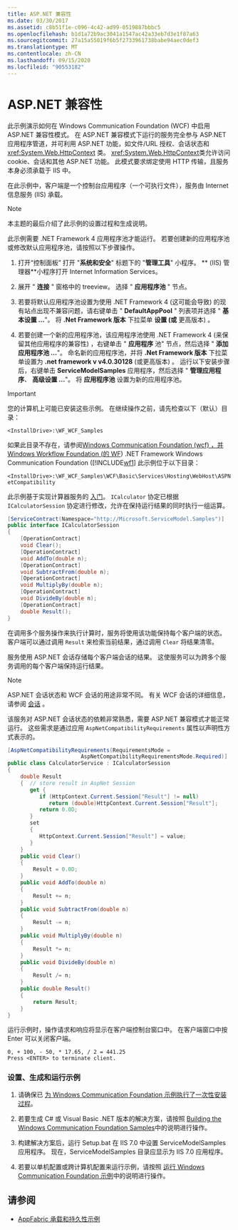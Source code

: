 ```yaml
---
title: ASP.NET 兼容性
ms.date: 03/30/2017
ms.assetid: c8b51f1e-c096-4c42-ad99-0519887bbbc5
ms.openlocfilehash: b1d1a72b9ac3041a1547ac42a33eb7d3e1f87a63
ms.sourcegitcommit: 27a15a55019f6b5f2733961738babe94aec0def3
ms.translationtype: MT
ms.contentlocale: zh-CN
ms.lasthandoff: 09/15/2020
ms.locfileid: "90553182"
---
```

# <a name="aspnet-compatibility"></a>ASP.NET 兼容性

此示例演示如何在 Windows Communication Foundation (WCF) 中启用 ASP.NET 兼容性模式。 在 ASP.NET 兼容模式下运行的服务完全参与 ASP.NET 应用程序管道，并可利用 ASP.NET 功能，如文件/URL 授权、会话状态和 <xref:System.Web.HttpContext> 类。 <xref:System.Web.HttpContext>类允许访问 cookie、会话和其他 ASP.NET 功能。 此模式要求绑定使用 HTTP 传输，且服务本身必须承载于 IIS 中。

在此示例中，客户端是一个控制台应用程序（一个可执行文件），服务由 Internet 信息服务 (IIS) 承载。

> [!NOTE]
> 本主题的最后介绍了此示例的设置过程和生成说明。

此示例需要 .NET Framework 4 应用程序池才能运行。 若要创建新的应用程序池或修改默认应用程序池，请按照以下步骤操作。

1. 打开“控制面板”  打开 "**系统和安全**" 标题下的 "**管理工具**" 小程序。 ** (IIS) 管理器**小程序打开 Internet Information Services。

2. 展开 " **连接** " 窗格中的 treeview。 选择 " **应用程序池** " 节点。

3. 若要将默认应用程序池设置为使用 .NET Framework 4 (这可能会导致) 的现有站点出现不兼容问题，请右键单击 " **DefaultAppPool** " 列表项并选择 " **基本设置 ...**"。 将 **.Net Framework 版本** 下拉菜单 **设置 (或** 更高版本) 。

4. 若要创建一个新的应用程序池，该应用程序池使用 .NET Framework 4 (来保留其他应用程序的兼容性) ，右键单击 " **应用程序** 池" 节点，然后选择 " **添加应用程序池 ...**"。 命名新的应用程序池，并将 **.Net Framework 版本** 下拉菜单设置为 **.net framework v v4.0.30128** (或更高版本) 。 运行以下安装步骤后，右键单击 **ServiceModelSamples** 应用程序，然后选择 " **管理应用程序**、 **高级设置 ...**"。 将 **应用程序池** 设置为新的应用程序池。

> [!IMPORTANT]
> 您的计算机上可能已安装这些示例。 在继续操作之前，请先检查以下（默认）目录：
>
> `<InstallDrive>:\WF_WCF_Samples`
>
> 如果此目录不存在，请参阅[Windows Communication Foundation (wcf) ，并 Windows Workflow Foundation (的 WF](https://www.microsoft.com/download/details.aspx?id=21459)) .NET Framework Windows Communication Foundation ([!INCLUDE[wf1](../../../../includes/wf1-md.md)] 此示例位于以下目录：
>
> `<InstallDrive>:\WF_WCF_Samples\WCF\Basic\Services\Hosting\WebHost\ASPNetCompatibility`

此示例基于实现计算器服务的 [入门](getting-started-sample.md)。 `ICalculator` 协定已根据 `ICalculatorSession` 协定进行修改，允许在保持运行结果的同时执行一组运算。

```csharp
[ServiceContract(Namespace="http://Microsoft.ServiceModel.Samples")]
public interface ICalculatorSession
{
    [OperationContract]
    void Clear();
    [OperationContract]
    void AddTo(double n);
    [OperationContract]
    void SubtractFrom(double n);
    [OperationContract]
    void MultiplyBy(double n);
    [OperationContract]
    void DivideBy(double n);
    [OperationContract]
    double Result();
}
```

在调用多个服务操作来执行计算时，服务将使用该功能保持每个客户端的状态。 客户端可以通过调用 `Result` 来检索当前结果，通过调用 `Clear` 将结果清零。

服务使用 ASP.NET 会话存储每个客户端会话的结果。 这使服务可以为跨多个服务调用的每个客户端保持运行结果。

> [!NOTE]
> ASP.NET 会话状态和 WCF 会话的用途非常不同。 有关 WCF 会话的详细信息，请参阅 [会话](session.md) 。

该服务对 ASP.NET 会话状态的依赖非常熟悉，需要 ASP.NET 兼容模式才能正常运行。 这些需求是通过应用 `AspNetCompatibilityRequirements` 属性以声明性方式表示的。

```csharp
[AspNetCompatibilityRequirements(RequirementsMode =
                       AspNetCompatibilityRequirementsMode.Required)]
public class CalculatorService : ICalculatorSession
{
    double Result
    {  // store result in AspNet Session
       get {
          if (HttpContext.Current.Session["Result"] != null)
             return (double)HttpContext.Current.Session["Result"];
          return 0.0D;
       }
       set
       {
          HttpContext.Current.Session["Result"] = value;
       }
    }
    public void Clear()
    {
        Result = 0.0D;
    }
    public void AddTo(double n)
    {
        Result += n;
    }
    public void SubtractFrom(double n)
    {
        Result -= n;
    }
    public void MultiplyBy(double n)
    {
        Result *= n;
    }
    public void DivideBy(double n)
    {
        Result /= n;
    }
    public double Result()
    {
        return Result;
    }
}
```

运行示例时，操作请求和响应将显示在客户端控制台窗口中。 在客户端窗口中按 Enter 可以关闭客户端。

```console
0, + 100, - 50, * 17.65, / 2 = 441.25
Press <ENTER> to terminate client.
```

### <a name="to-set-up-build-and-run-the-sample"></a>设置、生成和运行示例

1. 请确保已 [为 Windows Communication Foundation 示例执行了一次性安装过程](one-time-setup-procedure-for-the-wcf-samples.md)。

2. 若要生成 C# 或 Visual Basic .NET 版本的解决方案，请按照 [Building the Windows Communication Foundation Samples](building-the-samples.md)中的说明进行操作。

3. 构建解决方案后，运行 Setup.bat 在 IIS 7.0 中设置 ServiceModelSamples 应用程序。 现在，ServiceModelSamples 目录应显示为 IIS 7.0 应用程序。

4. 若要以单机配置或跨计算机配置来运行示例，请按照 [运行 Windows Communication Foundation 示例](running-the-samples.md)中的说明进行操作。

## <a name="see-also"></a>请参阅

- [AppFabric 承载和持久性示例](/previous-versions/appfabric/ff383418(v=azure.10))
